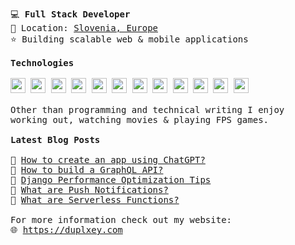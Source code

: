 <pre>
💻 <strong>Full Stack Developer</strong>
📌 Location: <a href="https://www.google.com/maps/place/Slovenia/">Slovenia, Europe</a>
⭐ Building scalable web & mobile applications

<strong>Technologies</strong>

<a href="https://www.python.org/"><img src="https://github.com/duplxey/duplxey/blob/main/assets/technologies/python.png?raw=true" width="24" height="24"></a> <a href="https://www.djangoproject.com/"><img src="https://github.com/duplxey/duplxey/blob/main/assets/technologies/django.png?raw=true" width="24" height="24"></a> <a href="https://www.typescriptlang.org/"><img src="https://github.com/duplxey/duplxey/blob/main/assets/technologies/typescript.png?raw=true" width="24" height="24"></a> <a href="https://reactjs.org/"><img src="https://github.com/duplxey/duplxey/blob/main/assets/technologies/react.png?raw=true" width="24" height="24"></a> <a href="https://redux.js.org/"><img src="https://github.com/duplxey/duplxey/blob/main/assets/technologies/redux.png?raw=true" width="24" height="24"></a> <a href="https://nextjs.org/"><img src="https://github.com/duplxey/duplxey/blob/main/assets/technologies/nextjs.png?raw=true" width="24" height="24"></a> <a href="https://tailwindcss.com/"><img src="https://github.com/duplxey/duplxey/blob/main/assets/technologies/tailwindcss.png?raw=true" width="24" height="24"></a> <a href="https://www.mysql.com/"><img src="https://github.com/duplxey/duplxey/blob/main/assets/technologies/mysql.png?raw=true" width="24" height="24"></a> <a href="https://www.postgresql.org/"><img src="https://github.com/duplxey/duplxey/blob/main/assets/technologies/postgresql.png?raw=true" width="24" height="24"></a> <a href="https://www.mongodb.com/"><img src="https://github.com/duplxey/duplxey/blob/main/assets/technologies/mongodb.png?raw=true" width="24" height="24"></a> <a href="https://www.docker.com/"><img src="https://github.com/duplxey/duplxey/blob/main/assets/technologies/docker.png?raw=true" width="24" height="24"></a> <a href="https://aws.amazon.com/"><img src="https://github.com/duplxey/duplxey/blob/main/assets/technologies/aws.png?raw=true" width="24" height="24"></a>

Other than programming and technical writing I enjoy 
working out, watching movies & playing FPS games.

<strong>Latest Blog Posts</strong>

🔹 <a href="https://blog.back4app.com/how-to-create-an-app-using-chatgpt/">How to create an app using ChatGPT?</a>
🔹 <a href="https://blog.back4app.com/how-to-build-a-graphql-api/">How to build a GraphQL API?</a>
🔹 <a href="https://testdriven.io/blog/django-performance-optimization-tips/">Django Performance Optimization Tips</a>
🔹 <a href="https://blog.back4app.com/what-are-push-notifications/">What are Push Notifications?</a>
🔹 <a href="https://blog.back4app.com/what-are-serverless-functions-in-cloud-computing/">What are Serverless Functions?</a>

For more information check out my website:
🌐 <a href="https://duplxey.com">https://duplxey.com</a>
</pre>
